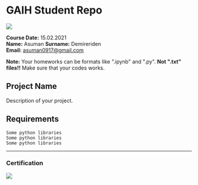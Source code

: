 # GAIH Student Repo 
![](img/logo.png)

**Course Date:** 15.02.2021  
**Name:** Asuman 
**Surname:** Demireriden  
**Email:** asuman0917@gmail.com 

**Note:** Your homeworks can be formats like ".ipynb" and ".py". **Not ".txt" files!!** Make sure that your codes works.  

## Project Name
Description of your project.

## Requirements
```
Some python libraries
Some python libraries
Some python libraries
```
---

### Certification
![](img/certificate_ex.png)

